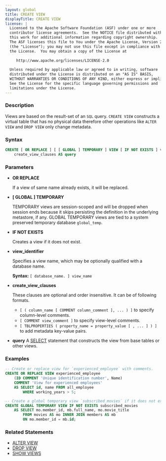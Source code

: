 ```yaml
---
layout: global
title: CREATE VIEW
displayTitle: CREATE VIEW 
license: |
  Licensed to the Apache Software Foundation (ASF) under one or more
  contributor license agreements.  See the NOTICE file distributed with
  this work for additional information regarding copyright ownership.
  The ASF licenses this file to You under the Apache License, Version 2.0
  (the "License"); you may not use this file except in compliance with
  the License.  You may obtain a copy of the License at
 
     http://www.apache.org/licenses/LICENSE-2.0
 
  Unless required by applicable law or agreed to in writing, software
  distributed under the License is distributed on an "AS IS" BASIS,
  WITHOUT WARRANTIES OR CONDITIONS OF ANY KIND, either express or implied.
  See the License for the specific language governing permissions and
  limitations under the License.
---
```


### Description

Views are based on the result-set of an `SQL` query. `CREATE VIEW` constructs
a virtual table that has no physical data therefore other operations like
`ALTER VIEW` and `DROP VIEW` only change metadata. 

### Syntax

```sql
CREATE [ OR REPLACE ] [ [ GLOBAL ] TEMPORARY ] VIEW [ IF NOT EXISTS ] view_identifier
    create_view_clauses AS query
```

### Parameters

* **OR REPLACE**

    If a view of same name already exists, it will be replaced.

* **[ GLOBAL ] TEMPORARY**

    TEMPORARY views are session-scoped and will be dropped when session ends
    because it skips persisting the definition in the underlying metastore, if any.
    GLOBAL TEMPORARY views are tied to a system preserved temporary database `global_temp`.

* **IF NOT EXISTS**

    Creates a view if it does not exist.

* **view_identifier**

    Specifies a view name, which may be optionally qualified with a database name.

    **Syntax:** `[ database_name. ] view_name`

* **create_view_clauses**

    These clauses are optional and order insensitive. It can be of following formats.

    * `[ ( column_name [ COMMENT column_comment ], ... ) ]` to specify column-level comments.
    * `[ COMMENT view_comment ]` to specify view-level comments.
    * `[ TBLPROPERTIES ( property_name = property_value [ , ... ] ) ]` to add metadata key-value pairs.

* **query**
  A [SELECT](sql-ref-syntax-qry-select.html) statement that constructs the view from base tables or other views.

### Examples

```sql
-- Create or replace view for `experienced_employee` with comments.
CREATE OR REPLACE VIEW experienced_employee
    (ID COMMENT 'Unique identification number', Name) 
    COMMENT 'View for experienced employees'
    AS SELECT id, name FROM all_employee
        WHERE working_years > 5;

-- Create a global temporary view `subscribed_movies` if it does not exist.
CREATE GLOBAL TEMPORARY VIEW IF NOT EXISTS subscribed_movies 
    AS SELECT mo.member_id, mb.full_name, mo.movie_title
        FROM movies AS mo INNER JOIN members AS mb 
        ON mo.member_id = mb.id;
```

### Related Statements

* [ALTER VIEW](sql-ref-syntax-ddl-alter-view.html)
* [DROP VIEW](sql-ref-syntax-ddl-drop-view.html)
* [SHOW VIEWS](sql-ref-syntax-aux-show-views.html)
